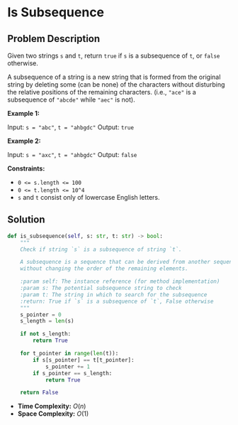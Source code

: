 # Is Subsequence

## Problem Description

Given two strings `s` and `t`, return `true` if `s` is a subsequence of `t`, or `false` otherwise.

A subsequence of a string is a new string that is formed from the original string by deleting some (can be none) of the characters without disturbing the relative positions of the remaining characters. (i.e., `"ace"` is a subsequence of `"abcde"` while `"aec"` is not).

**Example 1:**

Input: `s = "abc"`, `t = "ahbgdc"`
Output: `true`

**Example 2:**

Input: `s = "axc"`, `t = "ahbgdc"`
Output: `false`

**Constraints:**

* `0 <= s.length <= 100`
* `0 <= t.length <= 10^4`
* `s` and `t` consist only of lowercase English letters.

## Solution

```python
def is_subsequence(self, s: str, t: str) -> bool:
    """
    Check if string `s` is a subsequence of string `t`.

    A subsequence is a sequence that can be derived from another sequence by deleting zero or more elements
    without changing the order of the remaining elements.

    :param self: The instance reference (for method implementation)
    :param s: The potential subsequence string to check
    :param t: The string in which to search for the subsequence
    :return: True if `s` is a subsequence of `t`, False otherwise
    """
    s_pointer = 0
    s_length = len(s)

    if not s_length:
        return True

    for t_pointer in range(len(t)):
        if s[s_pointer] == t[t_pointer]:
            s_pointer += 1
        if s_pointer == s_length:
            return True

    return False
```

* **Time Complexity:** $O(n)$
* **Space Complexity:** $O(1)$
